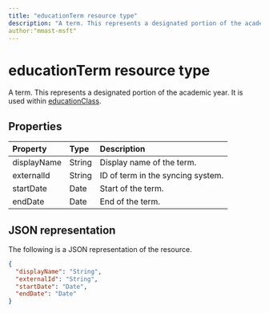 ```yaml
---
title: "educationTerm resource type"
description: "A term. This represents a designated portion of the academic year. It is used within educationClass."
author:"mmast-msft"
---
```


# educationTerm resource type

A term. This represents a designated portion of the academic year. It is used within [educationClass](educationclass.md).

## Properties
| Property	   | Type	|Description|
|:---------------|:--------|:----------|
|displayName| String| Display name of the term.| 
|externalId|String| ID of term in the syncing system.|
|startDate|Date|Start of the term.|
|endDate|Date|End of the term.|

## JSON representation

The following is a JSON representation of the resource.

<!-- {
  "blockType": "resource",
  "optionalProperties": [

  ],
  "@odata.type": "microsoft.graph.educationTerm"
}-->

```json
{
  "displayName": "String",
  "externalId": "String",
  "startDate": "Date",
  "endDate": "Date"
}
```

<!-- uuid: 4e9d671f-3068-4e09-aba2-b39e81a0e452
2015-10-25 14:57:30 UTC -->
<!-- {
  "type": "#page.annotation",
  "description": "educationTerm resource",
  "keywords": "",
  "section": "documentation",
  "tocPath": ""
}-->